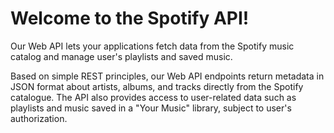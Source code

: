 # Welcome to the Spotify API!

<p class="lead">Our Web API lets your applications fetch data from the Spotify music catalog and manage user's playlists and saved music.</p>

Based on simple REST principles, our Web API endpoints return metadata in JSON format about artists, albums, and tracks directly from the Spotify catalogue. The API also provides access to user-related data such as playlists and music saved in a "Your Music" library, subject to user's authorization.

